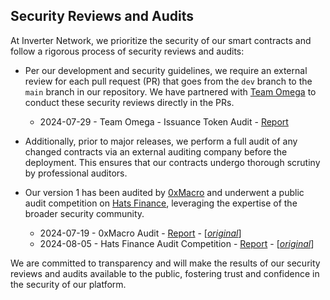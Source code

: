 ## Security Reviews and Audits

At Inverter Network, we prioritize the security of our smart contracts and follow a rigorous process of security reviews and audits:

* Per our development and security guidelines, we require an external review for each pull request (PR) that goes from the `dev` branch to the `main` branch in our repository. We have partnered with [Team Omega](https://teamomega.eth.limo) to conduct these security reviews directly in the PRs.
  * 2024-07-29 - Team Omega - Issuance Token Audit - [Report](./2024-07-29-team-omega-issuance-token.pdf)

* Additionally, prior to major releases, we perform a full audit of any changed contracts via an external auditing company before the deployment. This ensures that our contracts undergo thorough scrutiny by professional auditors.

* Our version 1 has been audited by [0xMacro](https://0xmacro.com/) and underwent a public audit competition on [Hats Finance](https://hats.finance/), leveraging the expertise of the broader security community.
  * 2024-07-19 - 0xMacro Audit - [Report](./2024-06-19-macro.pdf) - [[*original*](https://0xmacro.com/library/audits/inverter-1)]
  * 2024-08-05 - Hats Finance Audit Competition - [Report](./2024-08-05-hats.pdf) - [[*original*](https://github.com/hats-finance/Inverter-Network-0xe47e52c4fea05e555920f1dcdcc6fb8eca103eeb/blob/report-update-20240805T133647282Z/report.md)]

We are committed to transparency and will make the results of our security reviews and audits available to the public, fostering trust and confidence in the security of our platform.